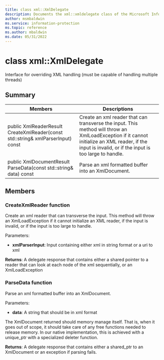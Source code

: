 ```yaml
---
title: class xml::XmlDelegate 
description: Documents the xml::xmldelegate class of the Microsoft Information Protection (MIP) SDK.
author: msmbaldwin
ms.service: information-protection
ms.topic: reference
ms.author: mbaldwin
ms.date: 05/31/2022
---
```


# class xml::XmlDelegate 
Interface for overriding XML handling (must be capable of handling multiple threads)
  
## Summary
 Members                        | Descriptions                                
--------------------------------|---------------------------------------------
public XmlReaderResult CreateXmlReader(const std::string& xmlParserInput) const  |  Create an xml reader that can transverse the input. This method will throw an XmlLoadException if it cannot initialize an XML reader, if the input is invalid, or if the input is too large to handle.
public XmlDocumentResult ParseData(const std::string& data) const  |  Parse an xml formatted buffer into an XmlDocument.
  
## Members
  
### CreateXmlReader function
Create an xml reader that can transverse the input. This method will throw an XmlLoadException if it cannot initialize an XML reader, if the input is invalid, or if the input is too large to handle.

Parameters:  
* **xmlParserInput**: Input containing either xml in string format or a uri to xml



  
**Returns**: A delegate response that contains either a shared pointer to a reader that can look at each node of the xml sequentially, or an XmlLoadException
  
### ParseData function
Parse an xml formatted buffer into an XmlDocument.

Parameters:  
* **data**: A string that should be in xml format


The XmlDocument returned should memory manage itself. That is, when it goes out of scope, it should take care of any free functions needed to release memory. In our native implementation, this is achieved with a unique_ptr with a specialized deleter function.

  
**Returns**: A delegate response that contains either a shared_ptr to an XmlDocument or an exception if parsing fails.
